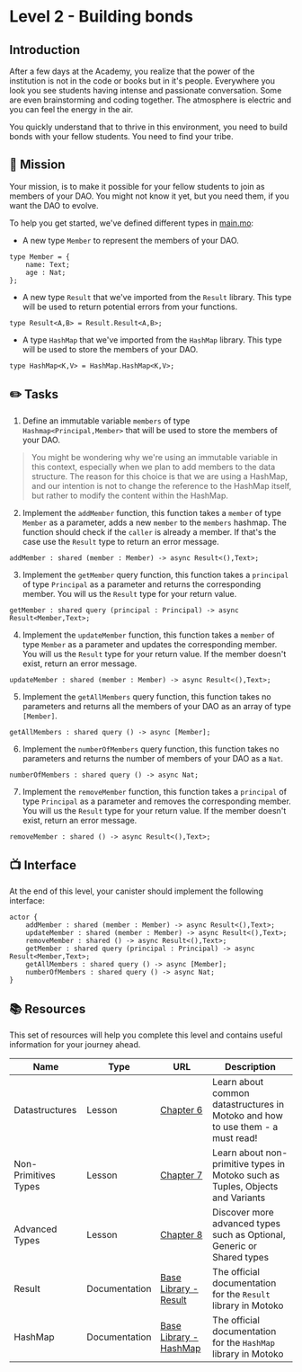 # Level 2 - Building bonds

## Introduction

After a few days at the Academy, you realize that the power of the institution is not in the code or books but in it's people. Everywhere you look you see students having intense and passionate conversation. Some are even brainstorming and coding together. The atmosphere is electric and you can feel the energy in the air.

You quickly understand that to thrive in this environment, you need to build bonds with your fellow students. You need to find your tribe.

## 🎯 Mission

Your mission, is to make it possible for your fellow students to join as members of your DAO. You might not know it yet, but you need them, if you want the DAO to evolve.

To help you get started, we've defined different types in [main.mo](../../src/main.mo):

- A new type `Member` to represent the members of your DAO.

```motoko
type Member = {
    name: Text;
    age : Nat;
};
```

- A new type `Result` that we've imported from the `Result` library. This type will be used to return potential errors from your functions.

```motoko
type Result<A,B> = Result.Result<A,B>;
```

- A type `HashMap` that we've imported from the `HashMap` library. This type will be used to store the members of your DAO.

```motoko
type HashMap<K,V> = HashMap.HashMap<K,V>;
```

## ✏️ Tasks

1. Define an immutable variable `members` of type `Hashmap<Principal,Member>` that will be used to store the members of your DAO.

> You might be wondering why we're using an immutable variable in this context, especially when we plan to add members to the data structure. The reason for this choice is that we are using a HashMap, and our intention is not to change the reference to the HashMap itself, but rather to modify the content within the HashMap.

2. Implement the `addMember` function, this function takes a `member` of type `Member` as a parameter, adds a new `member` to the `members` hashmap. The function should check if the `caller` is already a member. If that's the case use the `Result` type to return an error message.

```motoko
addMember : shared (member : Member) -> async Result<(),Text>;
```

3. Implement the `getMember` query function, this function takes a `principal` of type `Principal` as a parameter and returns the corresponding member. You will us the `Result` type for your return value.

```motoko
getMember : shared query (principal : Principal) -> async Result<Member,Text>;
```

4. Implement the `updateMember` function, this function takes a `member` of type `Member` as a parameter and updates the corresponding member. You will us the `Result` type for your return value. If the member doesn't exist, return an error message.

```motoko
updateMember : shared (member : Member) -> async Result<(),Text>;
```

5. Implement the `getAllMembers` query function, this function takes no parameters and returns all the members of your DAO as an array of type `[Member]`.

```motoko
getAllMembers : shared query () -> async [Member];
```

6. Implement the `numberOfMembers` query function, this function takes no parameters and returns the number of members of your DAO as a `Nat`.

```motoko
numberOfMembers : shared query () -> async Nat;
```

7. Implement the `removeMember` function, this function takes a `principal` of type `Principal` as a parameter and removes the corresponding member. You will us the `Result` type for your return value. If the member doesn't exist, return an error message.

```motoko
removeMember : shared () -> async Result<(),Text>;
```

## 📺 Interface

At the end of this level, your canister should implement the following interface:

```motoko
actor {
    addMember : shared (member : Member) -> async Result<(),Text>;
    updateMember : shared (member : Member) -> async Result<(),Text>;
    removeMember : shared () -> async Result<(),Text>;
    getMember : shared query (principal : Principal) -> async Result<Member,Text>;
    getAllMembers : shared query () -> async [Member];
    numberOfMembers : shared query () -> async Nat;
}
```

## 📚 Resources

This set of resources will help you complete this level and contains useful information for your journey ahead.

| Name                 | Type          | URL                                                                                                    | Description                                                                    |
| -------------------- | ------------- | ------------------------------------------------------------------------------------------------------ | ------------------------------------------------------------------------------ |
| Datastructures       | Lesson        | [Chapter 6](https://github.com/motoko-bootcamp/dao-adventure/blob/main/lessons/chapter-6/CHAPTER-6.MD) | Learn about common datastructures in Motoko and how to use them - a must read! |
| Non-Primitives Types | Lesson        | [Chapter 7](https://github.com/motoko-bootcamp/dao-adventure/blob/main/lessons/chapter-7/CHAPTER-7.MD) | Learn about non-primitive types in Motoko such as Tuples, Objects and Variants |
| Advanced Types       | Lesson        | [Chapter 8](https://github.com/motoko-bootcamp/dao-adventure/blob/main/lessons/chapter-8/CHAPTER-8.MD) | Discover more advanced types such as Optional, Generic or Shared types         |
| Result               | Documentation | [Base Library - Result](https://internetcomputer.org/docs/current/motoko/main/base/Result)             | The official documentation for the `Result` library in Motoko                  |
| HashMap              | Documentation | [Base Library - HashMap](https://internetcomputer.org/docs/current/motoko/main/base/HashMap)           | The official documentation for the `HashMap` library in Motoko                 |
